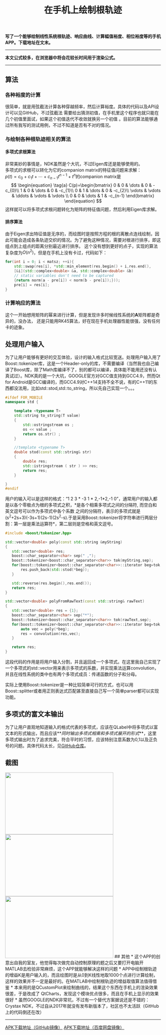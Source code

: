 ﻿---
title: 在手机上绘制根轨迹 
categories:
- Programming
tags:
- 自动控制 
- 安卓开发 
- Qt 
- 数值算法 
updated: 2018-01-04 
---
<script type="text/x-mathjax-config">
  		MathJax.Hub.Config({tex2jax: {inlineMath: [['$','$'], ['\\(','\\)']]},
  							TeX: { equationNumbers: {  autoNumber: "AMS"  },
     							   extensions: ["AMSmath.js"]}
  		});
		</script>
 <script type="text/javascript" src="https://cdn.bootcss.com/mathjax/2.7.3/MathJax.js?config=TeX-AMS-MML_HTMLorMML"></script>
**写了一个能够绘制线性系统根轨迹、响应曲线、计算幅值裕度、相位裕度等的手机APP。下载地址在文末。**

---
**本文公式较多，在浏览器中将会花较长时间用于渲染公式。**  
  
--- 

## 算法
### 各种裕度的计算
很简单，就是用弦截法计算各种穿越频率，然后计算裕度。具体的代码以及API设计可以见GitHub，不过弦截法
需要给出猜测初值，在手机里这个程序也就只能在几个初值里面试，如果这个初值迭代不收敛就换另一个初值
。目前的算法能够通过所有我写的测试用例，不过不知道是否有不对的情况。
### 与绘制各种根轨迹相关的算法
#### 多项式求根算法
非常美妙的事情是，NDK虽然是个大坑，不过Eigen库还是能够使用的。  
多项式的求根可以转化为它的companion matrix的特征值问题来求解：  
$p(t)=c_{0}+c_{1}t+\cdots +c_{n-1}t^{n-1}+t^{n}$的companion matrix是  
$$
\begin{equation} \tag{a}
C(p)=\begin{bmatrix}
0 & 0 & \dots & 0 & -c_{0}\\
1 & 0 & \dots & 0 & -c_{1}\\
0 & 1 & \dots & 0 & -c_{2}\\
\vdots & \vdots & \ddots & \vdots & \vdots \\
0 & 0 & \dots & 1 & -c_{n-1}
\end{bmatrix}
\end{equation}
$$
这样就可以将多项式求根问题转化为矩阵的特征值问题，然后利用Eigen库求解。
#### 排序算法
由于Eigen求出特征值是无序的，而绘图时是按照方程的根的离散点连线绘制，因此可能会造成各条轨迹交织的情况。为了避免这种情况，需要对根进行排序，即这组点到上组点的距离分别最近进行排序。
这个没有想到更好的点子，实现的算法复杂度为$O(n^2)$，但是在手机上没有卡过，代码如下：
 
```c++
for(int i = 0; i < matsz; ++i){
    std::swap(res[i], *std::min_element(res.begin() + i,res.end(),
    [&i](std::complex<double> &a, std::complex<double> &b)   
    // static variables don't need to be captured
    {return norm(a - pre[i]) < norm(b - pre[i]);}));
    pre[i] = res[i];
}
```

### 计算响应的算法
这个一开始想用矩阵的幂来进行计算，但是发现许多时候线性系统的$\mathbf{A}$矩阵都是奇异的，没办法，
还是只能用RK45算法，好在现在手机处理器性能很强，没有任何卡的迹象。

## 处理用户输入
为了让用户能够有更好的交互体验，设计的输入格式比较宽送。处理用户输入用了Boost::tokenizer库，这是一个Header-only的库，不需要编译（当然我也自己编译了Boost库，除了Math库编译不了，别的都可以编译，具体能不能用还没有认真试过）。NDK真的是一个大坑，GOOGLE官方对GCC值支持到GCC4.9，然而Qt for Android是GCC编译的，而GCC4.9对C++14支持不全不说，有的C++11的东西都没法用，比如std::stod,std::to_string，所以先自己实现一个。。。
```c++
#ifdef FOR_MOBILE
namespace std {

    template <typename T>
    std::string to_string(T value)
    {
        std::ostringstream os ;
        os << value ;
        return os.str() ;
    }

    //template <typename T>
    double stod(const std::string& str)
    {
        double res;
        std::istringstream ( str ) >> res;
        return res;
    }

}
#endif
```
用户的输入可以是这样的格式：“1 2 3 \* -3 1 \* 2,-1\*2,-1 0”，通常用户的输入都是以各个零极点为根的多项式之积，\*是各个相乘多项式之间的分隔符, 而空白和英文逗号可以作为多项式中各个系数
 之间的分隔符，表示的多项式就是(s<sup>2</sup>+2s+3)(-3s+1)(2s-1)(2s<sup>2</sup>-s).于是采用Boost::tokenizer将字符串进行两层分割：第一层是乘法运算符\*，第二层则是空格和英文逗号。
 ```c++
 #include <boost/tokenizer.hpp>

 std::vector<double> poly(const std::string &myString)
{
    std::vector<double> res;
    boost::char_separator<char> sep(" ,");
    boost::tokenizer<boost::char_separator<char>> tok(myString,sep);
    for(boost::tokenizer<boost::char_separator<char>>::iterator beg=tok.begin(); beg!=tok.end();++beg){
        res.push_back(std::stod(*beg));
    }

    std::reverse(res.begin(),res.end());
    return res;
}

 std::vector<double> polyFromRawText(const std::string& rawText)
{
    std::vector<double> res = {1};
    boost::char_separator<char> sep("*");
    boost::tokenizer<boost::char_separator<char>> tok(rawText,sep);
    for(boost::tokenizer<boost::char_separator<char>>::iterator beg=tok.begin(); beg!=tok.end();++beg){
        auto vec = poly(*beg);
        res = convolution(res,vec);
    }

    return res;
}
 ```
 这段代码的作用是将用户输入分割，并且返回成一个多项式。在这里我自己实现了一个多项式的std::vector<double>用来表示多项式的系数，并实现乘法运算convolution，并且在线性系统的类中也有两个多项式成员：传递函数的分子和分母。 
      
 实际上使用Boost::tokenizer是一种比较简单可行的方式，也可以用Boost::splitter或者用正则表达式匹配甚至直接自己写一个简单parser都可以实现功能。

## 多项式的富文本输出
为了让用户直观地知道输入的格式代表的多项式，应该在QLabel中将多项式以富文本的形式输出，而且应该**_同时输出多项式相乘和多项式展开的形式_**，这里多项式输出时为了追求完美，符合平时的习惯，应该特别注意系数为0,1以及正负号的问题。具体代码太长，见[GitHub仓库](https://github.com/scienceasdf/easyAuto)。
## 截图
<img src="{{ site.url }}/assets//blog_images/shot1.png" width="350px" height="200px"/>
<img src="{{ site.url }}/assets//blog_images/shot2.png" width="350px" height="200px"/>
<img src="{{ site.url }}/assets//blog_images/shot3.png" width="350px" height="200px"/>
## 其他
* 这个APP的创意出自我的室友，他觉得每次做完自动控制原理的题之后又要打开电脑开MATLAB去检验非常麻烦，这个APP就能够解决这样的问题
* APP中绘制根轨迹的增益K是用户输入的，而且绘图时是从0到K线性地取1000个点进行计算绘制，这样的效果并不一定是最好的。在MATLAB中绘制根轨迹的增益取值算法值得借鉴
* 本来用的是QCustomPlot来绘制曲线的，结果这个东西在手机上的渲染效果很差，于是改成了
QtCharts，发现这个模块优点很多，而且在手机上显示的效果很好
* 虽然GOOGLE的NDK非常坑，不过有一个替代方案据说还是不错的：Crystax NDK，不过自从2017年就没有发布新版本了，社区也不太活跃（GitHub上的代码倒还在改）  

---

[APK下载地址（GitHub镜像）](https://github.com/scienceasdf/easyAuto/releases/download/v1.1/easyAuto.apk)
[APK下载地址（百度网盘镜像）](https://pan.baidu.com/s/1c4ewHnM)
